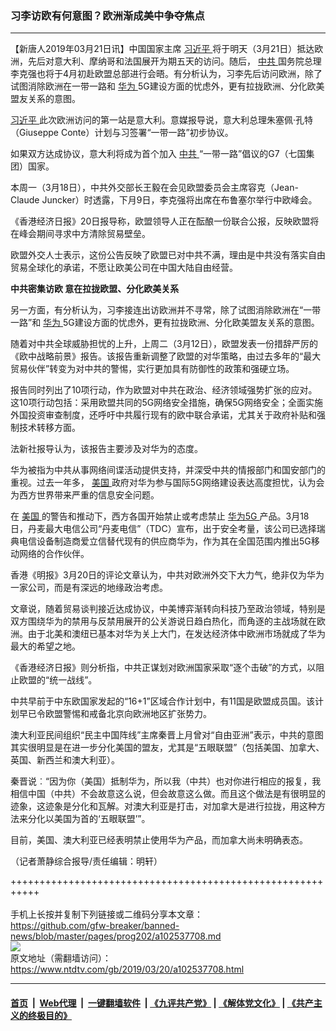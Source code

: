### 习李访欧有何意图？欧洲渐成美中争夺焦点
------------------------

<div class="post_content" itemprop="articleBody">
 <p>
  【新唐人2019年03月21日讯】中国国家主席
  <a href="https://www.ntdtv.com/gb/习近平.htm">
   习近平
  </a>
  将于明天（3月21日）抵达欧洲，先后对意大利、摩纳哥和法国展开为期五天的访问。随后，
  <a href="https://www.ntdtv.com/gb/中共.htm">
   中共
  </a>
  国务院总理李克强也将于4月初赴欧盟总部进行会晤。有分析认为，习李先后访问欧洲，除了试图消除欧洲在一带一路和
  <a href="https://www.ntdtv.com/gb/华为.htm">
   华为
  </a>
  5G建设方面的忧虑外，更有拉拢欧洲、分化欧美盟友关系的意图。
 </p>
 <p>
  <a href="https://www.ntdtv.com/gb/习近平.htm">
   习近平
  </a>
  此次欧洲访问的第一站是意大利。意媒报导说，意大利总理朱塞佩·孔特（Giuseppe Conte）计划与习签署“一带一路”初步协议。
 </p>
 <p>
  如果双方达成协议，意大利将成为首个加入
  <a href="https://www.ntdtv.com/gb/中共.htm">
   中共
  </a>
  “一带一路”倡议的G7（七国集团）国家。
 </p>
 <p>
  本周一（3月18日），中共外交部长王毅在会见欧盟委员会主席容克（Jean-Claude Juncker）时透露，下月9日，李克强将出席在布鲁塞尔举行中欧峰会。
 </p>
 <p>
  《香港经济日报》20日报导称，欧盟领导人正在酝酿一份联合公报，反映欧盟将在峰会期间寻求中方清除贸易壁垒。
 </p>
 <p>
  欧盟外交人士表示，这份公告反映了欧盟已对中共不满，理由是中共没有落实自由贸易全球化的承诺，不愿让欧美公司在中国大陆自由经营。
 </p>
 <p>
  <strong>
   中共密集访欧 意在拉拢欧盟、分化欧美关系
  </strong>
 </p>
 <p>
  另一方面，有分析认为，习李接连出访欧洲并不寻常，除了试图消除欧洲在“一带一路”和
  <a href="https://www.ntdtv.com/gb/华为.htm">
   华为
  </a>
  5G建设方面的忧虑外，更有拉拢欧洲、分化欧美盟友关系的意图。
 </p>
 <p>
  随着对中共全球威胁担忧的上升，上周二（3月12日），欧盟发表一份措辞严厉的《欧中战略前景》报告。该报告重新调整了欧盟的对华策略，由过去多年的“最大贸易伙伴”转变为对中共的警惕，实行更加具有防御性的政策和强硬立场。
 </p>
 <p>
  报告同时列出了10项行动，作为欧盟对中共在政治、经济领域强势扩张的应对。这10项行动包括：采用欧盟共同的5G网络安全措施，确保5G网络安全；全面实施外国投资审查制度，还呼吁中共履行现有的欧中联合承诺，尤其关于政府补贴和强制技术转移方面。
 </p>
 <p>
  法新社报导认为，该报告主要涉及对华为的态度。
 </p>
 <p>
  华为被指为中共从事网络间谍活动提供支持，并深受中共的情报部门和国安部门的重视。过去一年多，
  <a href="https://www.ntdtv.com/gb/美国.htm">
   美国
  </a>
  政府对华为参与国际5G网络建设表达高度担忧，认为会为西方世界带来严重的信息安全问题。
 </p>
 <p>
  在
  <a href="https://www.ntdtv.com/gb/美国.htm">
   美国
  </a>
  的警告和推动下，西方各国开始禁止或考虑禁止
  <a href="https://www.ntdtv.com/gb/华为5g.htm">
   华为5G
  </a>
  产品。3月18日，丹麦最大电信公司“丹麦电信”（TDC）宣布，出于安全考量，该公司已选择瑞典电信设备制造商爱立信替代现有的供应商华为，作为其在全国范围内推出5G移动网络的合作伙伴。
 </p>
 <p>
  香港《明报》3月20日的评论文章认为，中共对欧洲外交下大力气，绝非仅为华为一家公司，而是有深远的地缘政治考虑。
 </p>
 <p>
  文章说，随着贸易谈判接近达成协议，中美博弈渐转向科技乃至政治领域，特别是双方围绕华为的禁用与反禁用展开的公关游说日趋白热化，而角逐的主战场就在欧洲。由于北美和澳纽已基本对华为关上大门，在发达经济体中欧洲市场就成了华为最大的希望之地。
 </p>
 <p>
  《香港经济日报》则分析指，中共正谋划对欧洲国家采取“逐个击破”的方式，以阻止欧盟的“统一战线”。
 </p>
 <p>
  中共早前于中东欧国家发起的“16+1”区域合作计划中，有11国是欧盟成员国。该计划早已令欧盟警惕和戒备北京向欧洲地区扩张势力。
 </p>
 <p>
  澳大利亚民间组织“民主中国阵线”主席秦晋上月曾对“自由亚洲”表示，中共的意图其实很明显是在进一步分化美国的盟友，尤其是“五眼联盟”（包括美国、加拿大、英国、新西兰和澳大利亚）。
 </p>
 <p>
  秦晋说︰“因为你（美国）抵制华为，所以我（中共）也对你进行相应的报复，我相信中国（中共）不会故意这么说，但会故意这么做。而且这个做法是有很明显的迹象，这迹象是分化和瓦解。对澳大利亚是打击，对加拿大是进行拉拢，用这种方法来分化以美国为首的‘五眼联盟’”。
 </p>
 <p>
  目前，美国、澳大利亚已经表明禁止使用华为产品，而加拿大尚未明确表态。
 </p>
 <p>
  （记者萧静综合报导/责任编辑：明轩）
 </p>
 <div class="single_ad">
 </div>
</div>

+++++++++++++++++++++++++++++++++++++++++++++++++++++++++++<br/><br/>
手机上长按并复制下列链接或二维码分享本文章：<br/>
https://github.com/gfw-breaker/banned-news/blob/master/pages/prog202/a102537708.md <br/>
<a href='https://github.com/gfw-breaker/banned-news/blob/master/pages/prog202/a102537708.md'><img src='https://github.com/gfw-breaker/banned-news/blob/master/pages/prog202/a102537708.md.png'/></a> <br/>
原文地址（需翻墙访问）：https://www.ntdtv.com/gb/2019/03/20/a102537708.html


------------------------
#### [首页](https://github.com/gfw-breaker/banned-news/blob/master/README.md) &nbsp;|&nbsp; [Web代理](https://github.com/labour-camp/helloworld) &nbsp;|&nbsp; [一键翻墙软件](https://github.com/gfw-breaker/nogfw/blob/master/README.md) &nbsp;| [《九评共产党》](https://github.com/gfw-breaker/9ping.md/blob/master/README.md#九评之一评共产党是什么) | [《解体党文化》](https://github.com/gfw-breaker/jtdwh.md/blob/master/README.md) | [《共产主义的终极目的》](https://github.com/gfw-breaker/gczydzjmd.md/blob/master/README.md)

